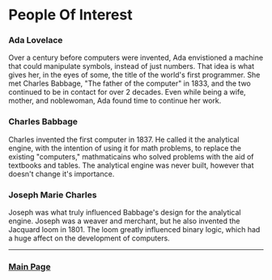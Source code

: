 # People Of Interest

### Ada Lovelace
Over a century before computers were invented, Ada envistioned a machine that could manipulate symbols, instead of just numbers. That idea is what gives her, in the eyes of some, the title of the world's first programmer. She met Charles Babbage, "The father of the computer" in 1833, and the two continued to be in contact for over 2 decades. Even while being a wife, mother, and noblewoman, Ada found time to continue her work.  

### Charles Babbage
Charles invented the first computer in 1837. He called it the analytical engine, with the intention of using it for math problems, to replace the existing "computers," mathmaticains who solved problems with the aid of textbooks and tables. The analytical engine was never built, however that doesn't change it's importance. 

### Joseph Marie Charles
Joseph was what truly influenced Babbage's design for the analytical engine. Joseph was a weaver and merchant, but he also invented the Jacquard loom in 1801. The loom greatly influenced binary logic, which had a huge affect on the development of computers. 
___

### [Main Page](https://worreaud000.github.io/cs1)
